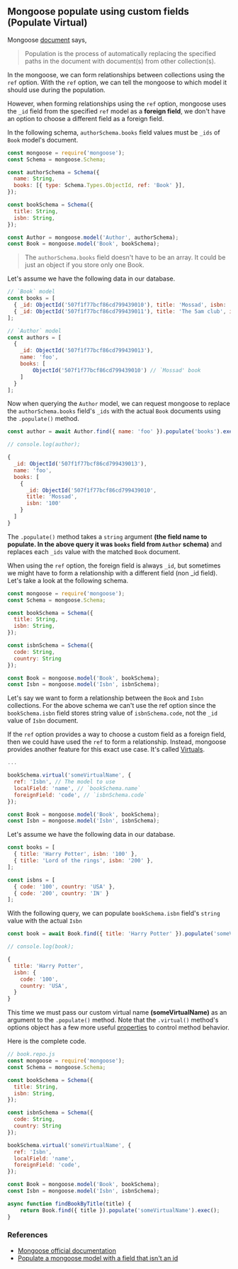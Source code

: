 ## Mongoose populate using custom fields (Populate Virtual)

Mongoose [document](https://mongoosejs.com/docs/populate.html) says,
> Population is the process of automatically replacing the specified paths in the document with document(s) from other collection(s).

In the mongoose, we can form relationships between collections 
using the `ref` option. With the `ref` option, we can tell the mongoose to which model it should use during the population.

However, when forming relationships using the `ref` option, 
mongoose uses the `_id` field from the specified `ref` model 
as a **foreign field**, we don't have an option to choose a
 different field as a foreign field.

In the following schema, `authorSchema.books` field values must 
be `_ids` of `Book` model's document.

```javascript
const mongoose = require('mongoose');
const Schema = mongoose.Schema;

const authorSchema = Schema({
  name: String,
  books: [{ type: Schema.Types.ObjectId, ref: 'Book' }],
});

const bookSchema = Schema({
  title: String,
  isbn: String,
});

const Author = mongoose.model('Author', authorSchema);
const Book = mongoose.model('Book', bookSchema);
```

> The `authorSchema.books` field doesn't have to be an array. It could be just an object if you store only one Book.

Let's assume we have the following data in our database.

```javascript
// `Book` model
const books = [
  { _id: ObjectId('507f1f77bcf86cd799439010'), title: 'Mossad', isbn: '100' },
  { _id: ObjectId('507f1f77bcf86cd799439011'), title: 'The 5am club', isbn: '200' },
];

// `Author` model
const authors = [
  { 
    _id: ObjectId('507f1f77bcf86cd799439013'), 
    name: 'foo', 
    books: [
        ObjectId('507f1f77bcf86cd799439010') // `Mossad' book
    ] 
  }
];
```

Now when querying the `Author` model, we can request mongoose to 
replace the `authorSchema.books` field's `_ids` with the actual `Book` 
documents using the `.populate()` method.

```javascript
const author = await Author.find({ name: 'foo' }).populate('books').exec();

// console.log(author);

{
  _id: ObjectId('507f1f77bcf86cd799439013'),
  name: 'foo',
  books: [
    {
      _id: ObjectId('507f1f77bcf86cd799439010',
      title: 'Mossad',
      isbn: '100'
    }
  ]
}
```

The `.populate()` method takes a `string` argument 
**(the field name to populate. In the above query it was `books` field from `Author` schema)**
and replaces each `_ids` value with the matched `Book` document. 

When using the `ref` option, the foreign field is always `_id`, 
but sometimes we might have to form a relationship with a different 
field (non _id field). Let's take a look at the following schema.

```javascript
const mongoose = require('mongoose');
const Schema = mongoose.Schema;

const bookSchema = Schema({
  title: String,
  isbn: String,
});

const isbnSchema = Schema({
  code: String,
  country: String
});

const Book = mongoose.model('Book', bookSchema);
const Isbn = mongoose.model('Isbn', isbnSchema);
```

Let's say we want to form a relationship between the `Book` and `Isbn` collections.
For the above schema we can't use the ref option since the `bookSchema.isbn` 
field stores string value of `isbnSchema.code`, not the `_id` 
value of `Isbn` document.

If the `ref` option provides a way to choose a custom field as a 
foreign field, then we could have used the `ref` to form a relationship.
Instead, mongoose provides another feature for this exact use case. 
It's called [Virtuals](https://mongoosejs.com/docs/populate.html#populate-virtuals). 

```javascript
...

bookSchema.virtual('someVirtualName', {
  ref: 'Isbn', // The model to use
  localField: 'name', // `bookSchema.name`
  foreignField: 'code', // `isbnSchema.code`
});

const Book = mongoose.model('Book', bookSchema);
const Isbn = mongoose.model('Isbn', isbnSchema);
```

Let's assume we have the following data in our database.

```javascript
const books = [
  { title: 'Harry Potter', isbn: '100' },
  { title: 'Lord of the rings', isbn: '200' },
];

const isbns = [
  { code: '100', country: 'USA' },
  { code: '200', country: 'IN' }
];
```

With the following query, we can populate `bookSchema.isbn` field's `string` 
value with the actual `Isbn` 

```javascript
const book = await Book.find({ title: 'Harry Potter' }).populate('someVirtualName').exec();

// console.log(book);

{
  title: 'Harry Potter',
  isbn: {
    code: '100',
    country: 'USA',
  }
}
```

This time we must pass our custom virtual name **(someVirtualName)**
as an argument to the `.populate()` method. Note that the `.virtual()`
method's options object has a few more useful 
[properties](https://mongoosejs.com/docs/populate.html#populate-virtuals) 
to control method behavior.

Here is the complete code.

```javascript
// book.repo.js
const mongoose = require('mongoose');
const Schema = mongoose.Schema;

const bookSchema = Schema({
  title: String,
  isbn: String,
});

const isbnSchema = Schema({
  code: String,
  country: String
});

bookSchema.virtual('someVirtualName', {
  ref: 'Isbn',
  localField: 'name',
  foreignField: 'code',
});

const Book = mongoose.model('Book', bookSchema);
const Isbn = mongoose.model('Isbn', isbnSchema);

async function findBookByTitle(title) {
    return Book.find({ title }).populate('someVirtualName').exec();
}
```

### References
* [Mongoose official documentation](https://mongoosejs.com/docs/populate.html)
* [Populate a mongoose model with a field that isn't an id](https://stackoverflow.com/a/39869551/2967670)
